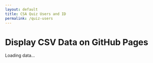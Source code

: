 ```yaml
---
layout: default
title: CSA Quiz Users and ID
permalink: /quiz-users
---
```



# Display CSV Data on GitHub Pages

<div id="csv-root">Loading data...</div>

<script src="https://cdnjs.cloudflare.com/ajax/libs/PapaParse/5.3.0/papaparse.min.js"></script>

<script>
window.onload = function() {
    // Function to fetch and display CSV data
    function fetchAndDisplayCSV(csvUrl) {
        Papa.parse(csvUrl, {
            download: true,
            header: true, // Assuming your CSV has headers
            complete: function(results) {
                const data = results.data;
                displayData(data);
            }
        });
    }

    // Function to display the data on the page, focusing on ID, Name, and UID columns
    function displayData(data) {
        const container = document.getElementById('csv-root');
        container.innerHTML = ''; // Clear loading message or previous data

        // Example: Create and append a table to display the CSV data
        const table = document.createElement('table');
        const thead = document.createElement('thead');
        const tbody = document.createElement('tbody');
        const headers = ['ID', 'Name', 'UID'];

        // Create table header
        let row = thead.insertRow();
        headers.forEach(header => {
            let th = document.createElement('th');
            th.textContent = header;
            row.appendChild(th);
        });
        table.appendChild(thead);

        // Populate the table body with data
        data.forEach(item => {
            let row = tbody.insertRow();
            headers.forEach(header => {
                let cell = row.insertCell();
                // Convert header to field name as used in your CSV file
                // Assuming CSV headers match exactly, including case sensitivity
                cell.textContent = item[header.toLowerCase()]; // Adjust based on actual CSV column names
            });
        });
        table.appendChild(tbody);
        container.appendChild(table);
    }

    // Replace with the path to your CSV file in the repository
    const csvUrl = 'https://raw.githubusercontent.com/RIFT24/RIFT-Frontend/main/csa_users.csv';
    fetchAndDisplayCSV(csvUrl);
};
</script>

<style>
/* Optional: Add some basic styling for the table */
table {
    border-collapse: collapse;
    width: 100%;
}
th, td {
    border: 1px solid #dddddd;
    text-align: left;
    padding: 8px;
}
th {
    background-color: #f2f2f2;
}
</style>
